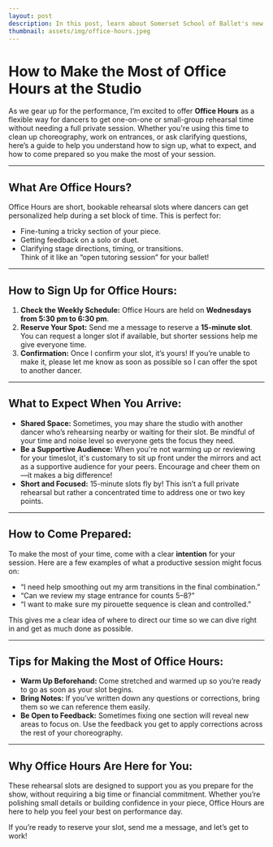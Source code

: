 ```yaml
---
layout: post
description: In this post, learn about Somerset School of Ballet's new office hours—designed to give dancers personalized support during Debut rehearsals, with opportunities to refine technique, ask questions, and get quick feedback.
thumbnail: assets/img/office-hours.jpeg
---
```

# How to Make the Most of Office Hours at the Studio 

As we gear up for the performance, I’m excited to offer **Office Hours** as a flexible way for dancers to get one-on-one or small-group rehearsal time without needing a full private session. Whether you're using this time to clean up choreography, work on entrances, or ask clarifying questions, here’s a guide to help you understand how to sign up, what to expect, and how to come prepared so you make the most of your session.  

---

## What Are Office Hours?  
Office Hours are short, bookable rehearsal slots where dancers can get personalized help during a set block of time. This is perfect for:  
- Fine-tuning a tricky section of your piece.  
- Getting feedback on a solo or duet.  
- Clarifying stage directions, timing, or transitions.  
Think of it like an “open tutoring session” for your ballet!  

---

## How to Sign Up for Office Hours:  
1. **Check the Weekly Schedule:** Office Hours are held on **Wednesdays from 5:30 pm to 6:30 pm**.  
2. **Reserve Your Spot:** Send me a message to reserve a **15-minute slot**. You can request a longer slot if available, but shorter sessions help me give everyone time.  
3. **Confirmation:** Once I confirm your slot, it’s yours! If you’re unable to make it, please let me know as soon as possible so I can offer the spot to another dancer.  

---

## What to Expect When You Arrive:  
- **Shared Space:** Sometimes, you may share the studio with another dancer who’s rehearsing nearby or waiting for their slot. Be mindful of your time and noise level so everyone gets the focus they need.  
- **Be a Supportive Audience:** When you're not warming up or reviewing for your timeslot, it's customary to sit up front under the mirrors and act as a supportive audience for your peers. Encourage and cheer them on—it makes a big difference!  
- **Short and Focused:** 15-minute slots fly by! This isn’t a full private rehearsal but rather a concentrated time to address one or two key points.  

---

## How to Come Prepared:  
To make the most of your time, come with a clear **intention** for your session. Here are a few examples of what a productive session might focus on:  
- “I need help smoothing out my arm transitions in the final combination.”  
- “Can we review my stage entrance for counts 5–8?”  
- “I want to make sure my pirouette sequence is clean and controlled.”  

This gives me a clear idea of where to direct our time so we can dive right in and get as much done as possible.  

---

## Tips for Making the Most of Office Hours:  
- **Warm Up Beforehand:** Come stretched and warmed up so you’re ready to go as soon as your slot begins.  
- **Bring Notes:** If you’ve written down any questions or corrections, bring them so we can reference them easily.  
- **Be Open to Feedback:** Sometimes fixing one section will reveal new areas to focus on. Use the feedback you get to apply corrections across the rest of your choreography.  

---

## Why Office Hours Are Here for You:  
These rehearsal slots are designed to support you as you prepare for the show, without requiring a big time or financial commitment. Whether you’re polishing small details or building confidence in your piece, Office Hours are here to help you feel your best on performance day.  

If you’re ready to reserve your slot, send me a message, and let’s get to work!